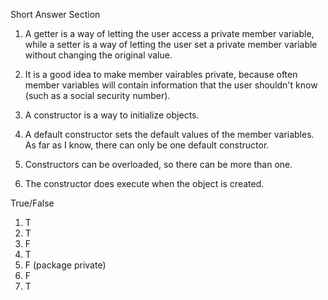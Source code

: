 Short Answer Section

1. A getter is a way of letting the user access a private member variable,
   while a setter is a way of letting the user set a private member variable
   without changing the original value.

2. It is a good idea to make member vairables private, because often member
   variables will contain information that the user shouldn't know (such as
   a social security number). 

3.  A constructor is a way to initialize objects.

4.  A default constructor sets the default values of the member variables.
    As far as I know, there can only be one default constructor.

5.  Constructors can be overloaded, so there can be more than one.

6.  The constructor does execute when the object is created.

True/False
1. T
2. T
3. F
4. T
5. F (package private)
6. F
7. T
